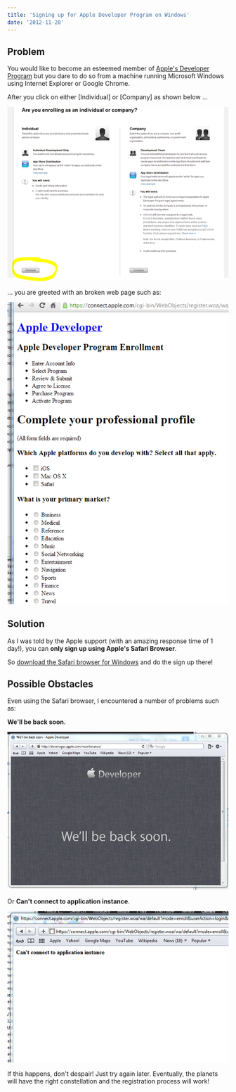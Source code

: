 ```yaml
---
title: 'Signing up for Apple Developer Program on Windows'
date: '2012-11-28'
---
```


## Problem

You would like to become an esteemed member of [Apple's Developer Program](https://developer.apple.com/enroll/selectEnrollmentType.php?t=cm) but you dare to do so from a machine running Microsoft Windows using Internet Explorer or Google Chrome.

After you click on either \[Individual\] or \[Company\] as shown below …

![](images/112812_2117_signingupfo1.png)

… you are greeted with an broken web page such as:

![](images/112812_2117_signingupfo2.png)

## Solution

As I was told by the Apple support (with an amazing response time of 1 day!), you can **only sign up using Apple's Safari Browser**.

So [download the Safari browser for Windows](http://support.apple.com/kb/DL1531) and do the sign up there!

## Possible Obstacles

Even using the Safari browser, I encountered a number of problems such as:

**We'll be back soon.**

![](images/112812_2117_signingupfo3.png)

Or **Can't connect to application instance**.

![](images/112812_2117_signingupfo4.png)

If this happens, don't despair! Just try again later. Eventually, the planets will have the right constellation and the registration process will work!
